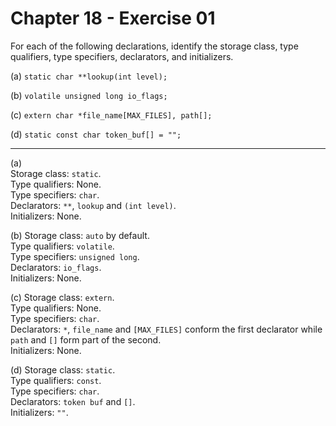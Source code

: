 # Chapter 18 - Exercise 01

For each of the following declarations, identify the storage class, type qualifiers, type specifiers, declarators, and initializers.  

(a) `static char **lookup(int level);`  

(b) `volatile unsigned long io_flags;`  

(c) `extern char *file_name[MAX_FILES], path[];`  

(d) `static const char token_buf[] = "";`  

---

(a)  
Storage class: `static`.  
Type qualifiers: None.  
Type specifiers: `char`.  
Declarators:  `**`, `lookup` and `(int level)`.  
Initializers: None.  

(b)
Storage class: `auto` by default.  
Type qualifiers: `volatile`.  
Type specifiers: `unsigned long`.  
Declarators:  `io_flags`.  
Initializers: None.  

(c)
Storage class: `extern`.  
Type qualifiers: None.  
Type specifiers: `char`.  
Declarators:  `*`, `file_name` and `[MAX_FILES]` conform the first declarator while `path` and `[]` form part of the second.  
Initializers: None.  

(d)
Storage class: `static`.    
Type qualifiers: `const`.  
Type specifiers: `char`.  
Declarators:  `token buf` and `[]`.  
Initializers: `""`.  
